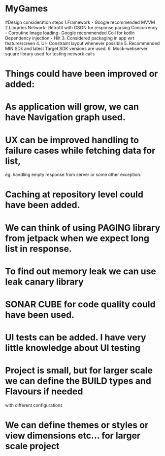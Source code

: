 # MyGames

#Design consideration steps
1.Framework - Google recommended MVVM
2.Libraries
    Network- Retrofit with GSON for response parsing
    Concurrency - Coroutine
    Image loading- Google recommended Coil for kotlin
    Dependency injection - Hilt
3. Considered packaging in app wrt feature/screen
4. UI- Constraint layout whenever possible
5. Recommended MIN SDk and latest Target SDK versions are used.
6. Mock-webserver square library used for testing network calls

# Things could have been improved or added:

# As application will grow, we can have Navigation graph used.
# UX can be improved handling to failure cases while fetching data for list,
  eg. handling empty response from server or some other exception.
# Caching at repository level could have been added.
# We can think of using PAGING library from jetpack when we expect long list in response.
# To find out memory leak we can use leak canary library
# SONAR CUBE for code quality could have been used.
# UI tests can be added. I have very little knowledge about UI testing
# Project is small, but for larger scale we can define the BUILD types and Flavours if needed
  with different configurations
# We can define themes or styles or view dimensions etc... for larger scale project

